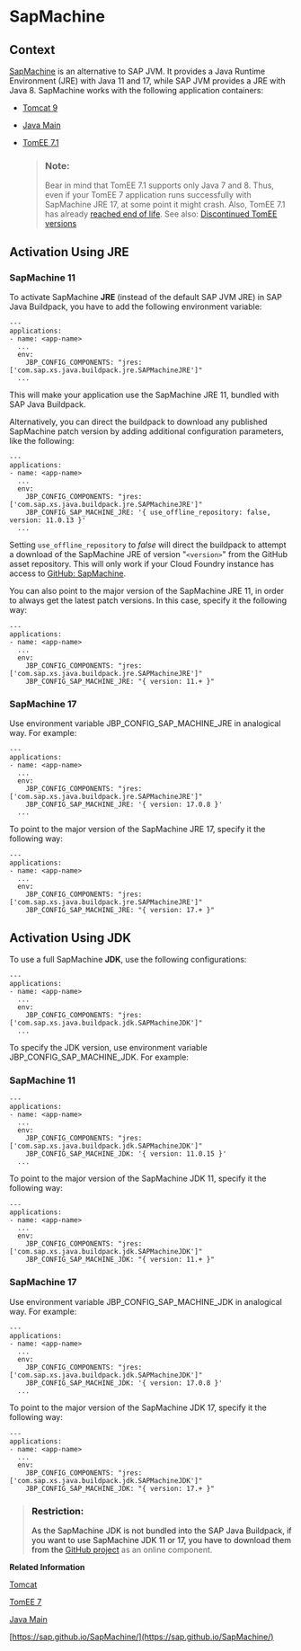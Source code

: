 <!-- loio785d6b390b834bee818e242160f87df5 -->

# SapMachine



<a name="loio785d6b390b834bee818e242160f87df5__section_pt4_b32_vsb"/>

## Context

[SapMachine](https://sap.github.io/SapMachine/) is an alternative to SAP JVM. It provides a Java Runtime Environment \(JRE\) with Java 11 and 17, while SAP JVM provides a JRE with Java 8. SapMachine works with the following application containers:

-   [Tomcat 9](tomcat-ddfc101.md)

-   [Java Main](java-main-8a1786a.md)

-   [TomEE 7.1](tomee-7-79c039a.md)

    > ### Note:  
    > Bear in mind that TomEE 7.1 supports only Java 7 and 8. Thus, even if your TomEE 7 application runs successfully with SapMachine JRE 17, at some point it might crash. Also, TomEE 7.1 has already [reached end of life](https://tomee.apache.org/tomee-7.1-eol.html). See also: [Discontinued TomEE versions](https://tomee.apache.org/download-discontinued.html)




<a name="loio785d6b390b834bee818e242160f87df5__section_lly_ftm_33b"/>

## Activation Using JRE



### SapMachine 11

To activate SapMachine **JRE** \(instead of the default SAP JVM JRE\) in SAP Java Buildpack, you have to add the following environment variable:

```
---
applications:
- name: <app-name>
  ...
  env:
    JBP_CONFIG_COMPONENTS: "jres: ['com.sap.xs.java.buildpack.jre.SAPMachineJRE']"
  ...
```

This will make your application use the SapMachine JRE 11, bundled with SAP Java Buildpack.

Alternatively, you can direct the buildpack to download any published SapMachine patch version by adding additional configuration parameters, like the following:

```
---
applications:
- name: <app-name>
  ...
  env:
    JBP_CONFIG_COMPONENTS: "jres: ['com.sap.xs.java.buildpack.jre.SAPMachineJRE']"
    JBP_CONFIG_SAP_MACHINE_JRE: '{ use_offline_repository: false, version: 11.0.13 }'
  ...
```

Setting `use_offline_repository` to *false* will direct the buildpack to attempt a download of the SapMachine JRE of version "`<version>`" from the GitHub asset repository. This will only work if your Cloud Foundry instance has access to [GitHub: SapMachine](https://github.com/SAP/SapMachine).

You can also point to the major version of the SapMachine JRE 11, in order to always get the latest patch versions. In this case, specify it the following way:

```
---
applications:
- name: <app-name>
  ...
  env:
    JBP_CONFIG_COMPONENTS: "jres: ['com.sap.xs.java.buildpack.jre.SAPMachineJRE']"
    JBP_CONFIG_SAP_MACHINE_JRE: "{ version: 11.+ }"
```



### SapMachine 17

Use environment variable JBP\_CONFIG\_SAP\_MACHINE\_JRE in analogical way. For example:

```
---
applications:
- name: <app-name>
  ...
  env:
    JBP_CONFIG_COMPONENTS: "jres: ['com.sap.xs.java.buildpack.jre.SAPMachineJRE']"
    JBP_CONFIG_SAP_MACHINE_JRE: '{ version: 17.0.8 }'
  ...
```

To point to the major version of the SapMachine JRE 17, specify it the following way:

```
---
applications:
- name: <app-name>
  ...
  env:
    JBP_CONFIG_COMPONENTS: "jres: ['com.sap.xs.java.buildpack.jre.SAPMachineJRE']"
    JBP_CONFIG_SAP_MACHINE_JRE: "{ version: 17.+ }"
```



<a name="loio785d6b390b834bee818e242160f87df5__section_b4d_ktv_jyb"/>

## Activation Using JDK

To use a full SapMachine **JDK**, use the following configurations:

```
---
applications:
- name: <app-name>
  ...
  env:
    JBP_CONFIG_COMPONENTS: "jres: ['com.sap.xs.java.buildpack.jdk.SAPMachineJDK']"
  ...
```

To specify the JDK version, use environment variable JBP\_CONFIG\_SAP\_MACHINE\_JDK. For example:



### SapMachine 11

```
---
applications:
- name: <app-name>
  ...
  env:
    JBP_CONFIG_COMPONENTS: "jres: ['com.sap.xs.java.buildpack.jdk.SAPMachineJDK']"
    JBP_CONFIG_SAP_MACHINE_JDK: '{ version: 11.0.15 }'
  ...
```

To point to the major version of the SapMachine JDK 11, specify it the following way:

```
---
applications:
- name: <app-name>
  ...
  env:
    JBP_CONFIG_COMPONENTS: "jres: ['com.sap.xs.java.buildpack.jdk.SAPMachineJDK']"
    JBP_CONFIG_SAP_MACHINE_JDK: "{ version: 11.+ }"
```



### SapMachine 17

Use environment variable JBP\_CONFIG\_SAP\_MACHINE\_JDK in analogical way. For example:

```
---
applications:
- name: <app-name>
  ...
  env:
    JBP_CONFIG_COMPONENTS: "jres: ['com.sap.xs.java.buildpack.jdk.SAPMachineJDK']"
    JBP_CONFIG_SAP_MACHINE_JDK: '{ version: 17.0.8 }'
  ...
```

To point to the major version of the SapMachine JDK 17, specify it the following way:

```
---
applications:
- name: <app-name>
  ...
  env:
    JBP_CONFIG_COMPONENTS: "jres: ['com.sap.xs.java.buildpack.jdk.SAPMachineJDK']"
    JBP_CONFIG_SAP_MACHINE_JDK: "{ version: 17.+ }"
```

> ### Restriction:  
> As the SapMachine JDK is not bundled into the SAP Java Buildpack, if you want to use SapMachine JDK 11 or 17, you have to download them from the [GitHub project](https://sap.github.io/SapMachine/) as an online component.

**Related Information**  


[Tomcat](tomcat-ddfc101.md "By default, web applications pushed with SAP Java Buildpack are running in an Apache Tomcat container.")

[TomEE 7](tomee-7-79c039a.md "By default, web applications deployed with SAP Java Buildpack are running in an Apache Tomcat container.")

[Java Main](java-main-8a1786a.md "You can create a Java application that starts its own runtime. This allows the usage of frameworks and Java runtimes, such as Spring Boot, Jetty, Undertow, or Netty.")

[https://sap.github.io/SapMachine/](https://sap.github.io/SapMachine/)

